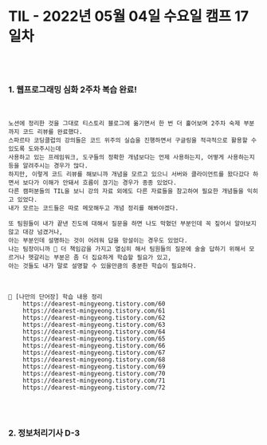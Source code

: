# TIL - 2022년 05월 04일 수요일 캠프 17일차
<br>
<br>

### 1. 웹프로그래밍 심화 2주차 복습 완료!

<br>

    노션에 정리한 것을 그대로 티스토리 블로그에 옮기면서 한 번 더 훑어보며 2주차 숙제 부분까지 코드 리뷰를 완료했다.  
    스파르타 코딩클럽의 강의들은 코드 위주의 실습을 진행하면서 구글링을 적극적으로 활용할 수 있도록 도와주시는데  
    사용하고 있는 프레임워크, 도구들의 정확한 개념보다는 언제 사용하는지, 어떻게 사용하는지 등을 알려주시는 경우가 많다.  
    하지만, 이렇게 코드 리뷰를 해보니까 개념을 모르고 있으니 서버와 클라이언트를 왔다갔다 하면서 보다가 이해가 안돼서 흐름이 끊기는 경우가 종종 있었다.  
    다른 캠퍼분들의 TIL을 보니 강의 자료 외에도 다른 자료들을 참고하여 필요한 개념들을 익히고 있었다.  
    내가 모르는 코드들은 따로 메모해두고 개념 정리를 해봐야겠다.   

    또 팀원들이 내가 끝낸 진도에 대해서 질문을 하면 나도 막혔던 부분인데 꼭 짚어서 알아보지 않고 대강 넘겼거나,  
    아는 부분인데 설명하는 것이 어려워 답을 망설이는 경우도 있었다.  
    나는 팀장이니까 💪 더 책임감을 가지고 열심히 해서 팀원들의 질문에 술술 답하기 위해서 모르거나 헷갈리는 부분은 좀 더 집요하게 학습할 필요가 있고,  
    아는 것들도 내가 말로 설명할 수 있을만큼의 충분한 학습이 필요하다. 

<br>

    📎 [나만의 단어장] 학습 내용 정리
        https://dearest-mingyeong.tistory.com/60
        https://dearest-mingyeong.tistory.com/61
        https://dearest-mingyeong.tistory.com/62
        https://dearest-mingyeong.tistory.com/63
        https://dearest-mingyeong.tistory.com/64
        https://dearest-mingyeong.tistory.com/65
        https://dearest-mingyeong.tistory.com/66
        https://dearest-mingyeong.tistory.com/67
        https://dearest-mingyeong.tistory.com/68
        https://dearest-mingyeong.tistory.com/69
        https://dearest-mingyeong.tistory.com/70
        https://dearest-mingyeong.tistory.com/71
        https://dearest-mingyeong.tistory.com/72

<br>
<br>

### 2. 정보처리기사 D-3

<br>
